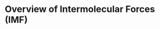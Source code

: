 <div style="float:right;margin:auto"><ebook-button title="Functional Groups" link="https://genchem.science.psu.edu/11-2-electrostatic-interactions"></ebook-button></div>





# Overview of Intermolecular Forces (IMF)